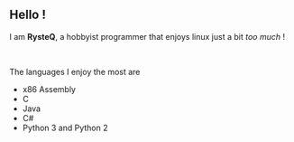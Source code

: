 ## Hello !

I am **RysteQ**, a hobbyist programmer that enjoys linux just a bit *too much* !

<br>

The languages I enjoy the most are

- x86 Assembly
- C
- Java
- C#
- Python 3 and Python 2
